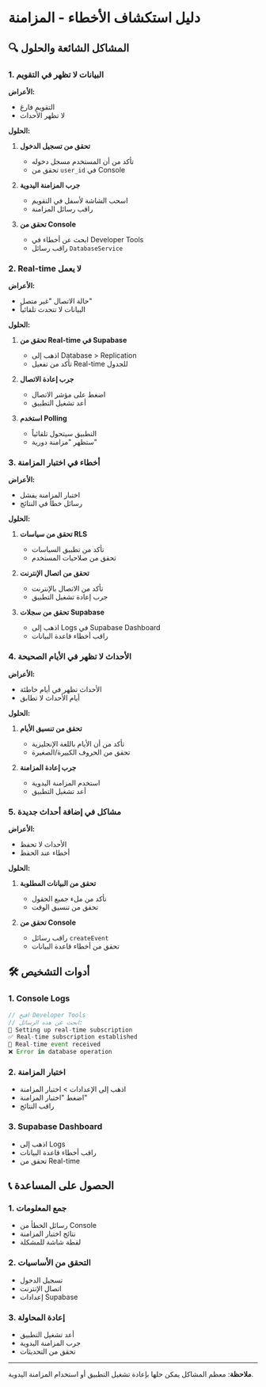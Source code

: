 # دليل استكشاف الأخطاء - المزامنة

## 🔍 المشاكل الشائعة والحلول

### 1. البيانات لا تظهر في التقويم

**الأعراض:**
- التقويم فارغ
- لا تظهر الأحداث

**الحلول:**
1. **تحقق من تسجيل الدخول**
   - تأكد من أن المستخدم مسجل دخوله
   - تحقق من `user_id` في Console

2. **جرب المزامنة اليدوية**
   - اسحب الشاشة لأسفل في التقويم
   - راقب رسائل المزامنة

3. **تحقق من Console**
   - ابحث عن أخطاء في Developer Tools
   - راقب رسائل `DatabaseService`

### 2. Real-time لا يعمل

**الأعراض:**
- حالة الاتصال "غير متصل"
- البيانات لا تتحدث تلقائياً

**الحلول:**
1. **تحقق من Real-time في Supabase**
   - اذهب إلى Database > Replication
   - تأكد من تفعيل Real-time للجدول

2. **جرب إعادة الاتصال**
   - اضغط على مؤشر الاتصال
   - أعد تشغيل التطبيق

3. **استخدم Polling**
   - التطبيق سيتحول تلقائياً
   - ستظهر "مزامنة دورية"

### 3. أخطاء في اختبار المزامنة

**الأعراض:**
- اختبار المزامنة يفشل
- رسائل خطأ في النتائج

**الحلول:**
1. **تحقق من سياسات RLS**
   - تأكد من تطبيق السياسات
   - تحقق من صلاحيات المستخدم

2. **تحقق من اتصال الإنترنت**
   - تأكد من الاتصال بالإنترنت
   - جرب إعادة تشغيل التطبيق

3. **تحقق من سجلات Supabase**
   - اذهب إلى Logs في Supabase Dashboard
   - راقب أخطاء قاعدة البيانات

### 4. الأحداث لا تظهر في الأيام الصحيحة

**الأعراض:**
- الأحداث تظهر في أيام خاطئة
- أيام الأحداث لا تطابق

**الحلول:**
1. **تحقق من تنسيق الأيام**
   - تأكد من أن الأيام باللغة الإنجليزية
   - تحقق من الحروف الكبيرة/الصغيرة

2. **جرب إعادة المزامنة**
   - استخدم المزامنة اليدوية
   - أعد تشغيل التطبيق

### 5. مشاكل في إضافة أحداث جديدة

**الأعراض:**
- الأحداث لا تحفظ
- أخطاء عند الحفظ

**الحلول:**
1. **تحقق من البيانات المطلوبة**
   - تأكد من ملء جميع الحقول
   - تحقق من تنسيق الوقت

2. **تحقق من Console**
   - راقب رسائل `createEvent`
   - تحقق من أخطاء قاعدة البيانات

## 🛠️ أدوات التشخيص

### 1. Console Logs
```javascript
// افتح Developer Tools
// ابحث عن هذه الرسائل:
🔄 Setting up real-time subscription
✅ Real-time subscription established
📡 Real-time event received
❌ Error in database operation
```

### 2. اختبار المزامنة
- اذهب إلى الإعدادات > اختبار المزامنة
- اضغط "اختبار المزامنة"
- راقب النتائج

### 3. Supabase Dashboard
- اذهب إلى Logs
- راقب أخطاء قاعدة البيانات
- تحقق من Real-time

## 📞 الحصول على المساعدة

### 1. جمع المعلومات
- رسائل الخطأ من Console
- نتائج اختبار المزامنة
- لقطة شاشة للمشكلة

### 2. التحقق من الأساسيات
- تسجيل الدخول
- اتصال الإنترنت
- إعدادات Supabase

### 3. إعادة المحاولة
- أعد تشغيل التطبيق
- جرب المزامنة اليدوية
- تحقق من التحديثات

---

**ملاحظة**: معظم المشاكل يمكن حلها بإعادة تشغيل التطبيق أو استخدام المزامنة اليدوية.
